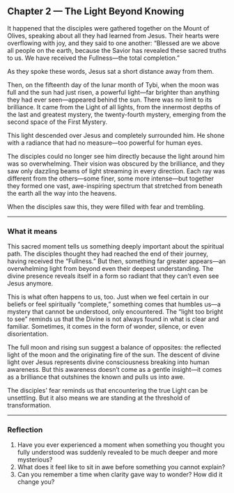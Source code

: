 ## Chapter 2 — The Light Beyond Knowing

It happened that the disciples were gathered together on the Mount of Olives, speaking about all they had learned from Jesus. Their hearts were overflowing with joy, and they said to one another:
“Blessed are we above all people on the earth, because the Savior has revealed these sacred truths to us. We have received the Fullness—the total completion.”

As they spoke these words, Jesus sat a short distance away from them.

Then, on the fifteenth day of the lunar month of Tybi, when the moon was full and the sun had just risen, a powerful light—far brighter than anything they had ever seen—appeared behind the sun. There was no limit to its brilliance. It came from the Light of all lights, from the innermost depths of the last and greatest mystery, the twenty-fourth mystery, emerging from the second space of the First Mystery.

This light descended over Jesus and completely surrounded him. He shone with a radiance that had no measure—too powerful for human eyes.

The disciples could no longer see him directly because the light around him was so overwhelming. Their vision was obscured by the brilliance, and they saw only dazzling beams of light streaming in every direction. Each ray was different from the others—some finer, some more intense—but together they formed one vast, awe-inspiring spectrum that stretched from beneath the earth all the way into the heavens.

When the disciples saw this, they were filled with fear and trembling.

---

### What it means

This sacred moment tells us something deeply important about the spiritual path. The disciples thought they had reached the end of their journey, having received the “Fullness.” But then, something far greater appears—an overwhelming light from beyond even their deepest understanding. The divine presence reveals itself in a form so radiant that they can’t even see Jesus anymore.

This is what often happens to us, too. Just when we feel certain in our beliefs or feel spiritually “complete,” something comes that humbles us—a mystery that cannot be understood, only encountered. The “light too bright to see” reminds us that the Divine is not always found in what is clear and familiar. Sometimes, it comes in the form of wonder, silence, or even disorientation.

The full moon and rising sun suggest a balance of opposites: the reflected light of the moon and the originating fire of the sun. The descent of divine light over Jesus represents divine consciousness breaking into human awareness. But this awareness doesn’t come as a gentle insight—it comes as a brilliance that outshines the known and pulls us into awe.

The disciples' fear reminds us that encountering the true Light can be unsettling. But it also means we are standing at the threshold of transformation.

---

### Reflection

1. Have you ever experienced a moment when something you thought you fully understood was suddenly revealed to be much deeper and more mysterious?
2. What does it feel like to sit in awe before something you cannot explain?
3. Can you remember a time when clarity gave way to wonder? How did it change you?

